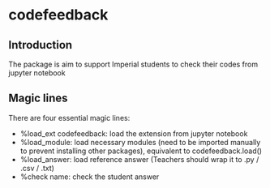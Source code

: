 # codefeedback

## Introduction
The package is aim to support Imperial students to check their codes from jupyter notebook

## Magic lines
There are four essential magic lines:
- %load_ext codefeedback: load the extension from jupyter notebook
- %load_module: load necessary modules (need to be imported manually to prevent installing other packages), equivalent to codefeedback.load()
- %load_answer: load reference answer (Teachers should wrap it to .py / .csv / .txt)
- %check name: check the student answer
